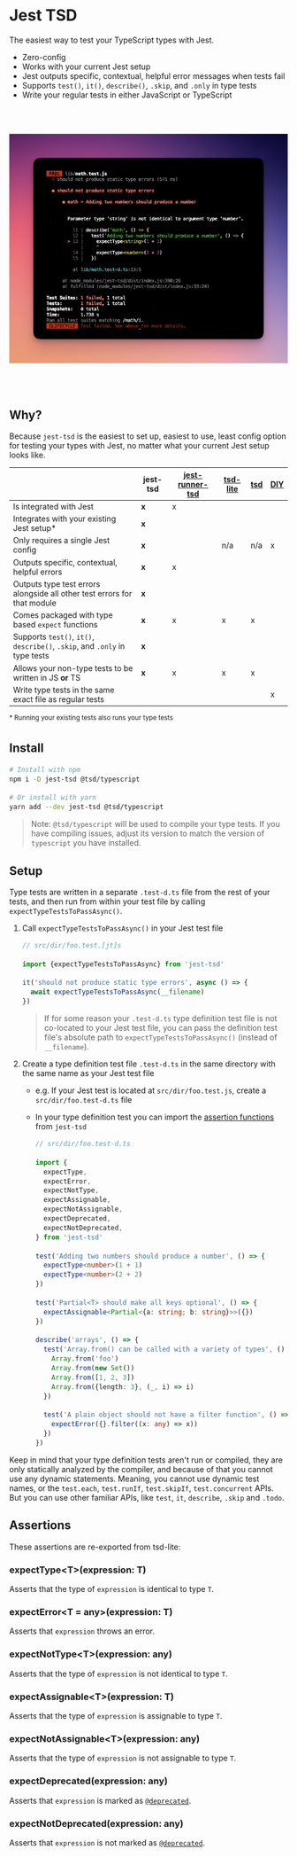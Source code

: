 # Jest TSD

The easiest way to test your TypeScript types with Jest.

- Zero-config
- Works with your current Jest setup
- Jest outputs specific, contextual, helpful error messages when tests fail
- Supports `test()`, `it()`, `describe()`, `.skip`, and `.only` in type tests
- Write your regular tests in either JavaScript or TypeScript

<br>
<br>

![example error generated by jest-tsd](https://raw.githubusercontent.com/0livare/jest-tsd/main/docs/jest-tsd-example-error.png)

<br>
<br>

## Why?

Because `jest-tsd` is the easiest to set up, easiest to use, least config option for testing your types with Jest, no matter what your current Jest setup looks like.

<!-- prettier-ignore -->
| ‎                                                                    | jest-tsd | [jest-runner-tsd][0] | [tsd-lite][1] | [tsd][2] | [DIY][3] |
| --------------------------------------------------------------------------- | -------- | -------------------- | ------------- | -------- | -------------- |
| Is integrated with Jest                                                     | **x**    | x                    |               |          |                |
| Integrates with your existing Jest setup*                                  | **x**    |                      |               |          |                |
| Only requires a single Jest config                                           | **x**    |                      | n/a           | n/a      | x              |
| Outputs specific, contextual, helpful errors                                 | **x**    | x                    |               |          |                |
| Outputs type test errors alongside all other test errors for that module    | **x**    |                      |               |          |                |
| Comes packaged with type based `expect` functions                           | **x**    | x                    | x             | x        |                |
| Supports `test()`, `it()`, `describe()`, `.skip`, and `.only` in type tests | **x**    |                      |               |          |                |
| Allows your non-type tests to be written in JS **or** TS                    | **x**    | x                    | x             | x        |                |
| Write type tests in the same exact file as regular tests                     |          |                      |               |          | x              |

<sup>\* Running your existing tests also runs your type tests</sup>

[0]: https://github.com/jest-community/jest-runner-tsd
[1]: https://github.com/mrazauskas/tsd-lite
[2]: https://github.com/SamVerschueren/tsd
[3]: https://twitter.com/mattpocockuk/status/1646452575665893377

## Install

```bash
# Install with npm
npm i -D jest-tsd @tsd/typescript

# Or install with yarn
yarn add --dev jest-tsd @tsd/typescript
```

> Note: `@tsd/typescript` will be used to compile your type tests. If you have compiling issues, adjust its version to match the version of `typescript` you have installed.

## Setup

Type tests are written in a separate `.test-d.ts` file from the rest of your tests, and then run from within your test file by calling `expectTypeTestsToPassAsync()`.

1. Call `expectTypeTestsToPassAsync()` in your Jest test file

   ```js
   // src/dir/foo.test.[jt]s

   import {expectTypeTestsToPassAsync} from 'jest-tsd'

   it('should not produce static type errors', async () => {
     await expectTypeTestsToPassAsync(__filename)
   })
   ```

   > If for some reason your `.test-d.ts` type definition test file is not co-located to your Jest test file, you can pass the definition test file's absolute path to `expectTypeTestsToPassAsync()` (instead of `__filename`).

1. Create a type definition test file `.test-d.ts` in the same directory with the same name as your Jest test file

   - e.g. If your Jest test is located at `src/dir/foo.test.js`, create a `src/dir/foo.test-d.ts` file
   - In your type definition test you can import the [assertion functions](#assertions) from `jest-tsd`

     ```ts
     // src/dir/foo.test-d.ts

     import {
       expectType,
       expectError,
       expectNotType,
       expectAssignable,
       expectNotAssignable,
       expectDeprecated,
       expectNotDeprecated,
     } from 'jest-tsd'

     test('Adding two numbers should produce a number', () => {
       expectType<number>(1 + 1)
       expectType<number>(2 + 2)
     })

     test('Partial<T> should make all keys optional', () => {
       expectAssignable<Partial<{a: string; b: string}>>({})
     })

     describe('arrays', () => {
       test('Array.from() can be called with a variety of types', () => {
         Array.from('foo')
         Array.from(new Set())
         Array.from([1, 2, 3])
         Array.from({length: 3}, (_, i) => i)
       })

       test('A plain object should not have a filter function', () => {
         expectError({}.filter((x: any) => x))
       })
     })
     ```

Keep in mind that your type definition tests aren't run or compiled, they are only statically analyzed by the compiler, and because of that you cannot use any dynamic statements. Meaning, you cannot use dynamic test names, or the `test.each`, `test.runIf`, `test.skipIf`, `test.concurrent` APIs. But you can use other familiar APIs, like `test`, `it`, `describe`, `.skip` and `.todo`.

## Assertions

These assertions are re-exported from tsd-lite:

### expectType&lt;T&gt;(expression: T)

Asserts that the type of `expression` is identical to type `T`.

### expectError&lt;T = any&gt;(expression: T)

Asserts that `expression` throws an error.

### expectNotType&lt;T&gt;(expression: any)

Asserts that the type of `expression` is not identical to type `T`.

### expectAssignable&lt;T&gt;(expression: T)

Asserts that the type of `expression` is assignable to type `T`.

### expectNotAssignable&lt;T&gt;(expression: any)

Asserts that the type of `expression` is not assignable to type `T`.

### expectDeprecated(expression: any)

Asserts that `expression` is marked as [`@deprecated`](https://jsdoc.app/tags-deprecated.html).

### expectNotDeprecated(expression: any)

Asserts that `expression` is not marked as [`@deprecated`](https://jsdoc.app/tags-deprecated.html).

